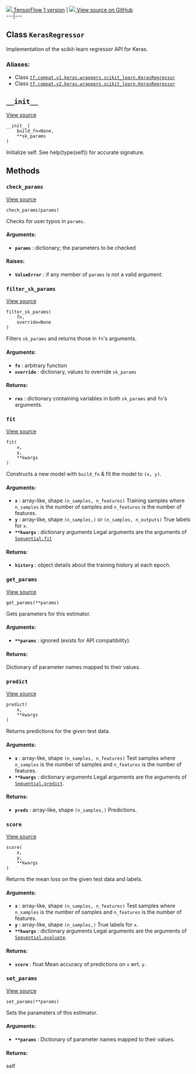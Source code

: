 [ ![](https://tensorflow.google.cn/images/tf_logo_32px.png) TensorFlow 1
version](/versions/r1.15/api_docs/python/tf/keras/wrappers/scikit_learn/KerasRegressor)
|  [ ![](https://tensorflow.google.cn/images/GitHub-Mark-32px.png) View source
on GitHub
](https://github.com/tensorflow/tensorflow/blob/r2.0/tensorflow/python/keras/wrappers/scikit_learn.py#L314-L355)  
---|---  
  
## Class `KerasRegressor`

Implementation of the scikit-learn regressor API for Keras.

### Aliases:

  * Class [`tf.compat.v1.keras.wrappers.scikit_learn.KerasRegressor`](/api_docs/python/tf/keras/wrappers/scikit_learn/KerasRegressor)
  * Class [`tf.compat.v2.keras.wrappers.scikit_learn.KerasRegressor`](/api_docs/python/tf/keras/wrappers/scikit_learn/KerasRegressor)

## `__init__`

[View
source](https://github.com/tensorflow/tensorflow/blob/r2.0/tensorflow/python/keras/wrappers/scikit_learn.py#L74-L77)

    
    
    __init__(
        build_fn=None,
        **sk_params
    )
    

Initialize self. See help(type(self)) for accurate signature.

## Methods

### `check_params`

[View
source](https://github.com/tensorflow/tensorflow/blob/r2.0/tensorflow/python/keras/wrappers/scikit_learn.py#L79-L106)

    
    
    check_params(params)
    

Checks for user typos in `params`.

#### Arguments:

  * **`params`** : dictionary; the parameters to be checked

#### Raises:

  * **`ValueError`** : if any member of `params` is not a valid argument.

### `filter_sk_params`

[View
source](https://github.com/tensorflow/tensorflow/blob/r2.0/tensorflow/python/keras/wrappers/scikit_learn.py#L170-L187)

    
    
    filter_sk_params(
        fn,
        override=None
    )
    

Filters `sk_params` and returns those in `fn`'s arguments.

#### Arguments:

  * **`fn`** : arbitrary function
  * **`override`** : dictionary, values to override `sk_params`

#### Returns:

  * **`res`** : dictionary containing variables in both `sk_params` and `fn`'s arguments.

### `fit`

[View
source](https://github.com/tensorflow/tensorflow/blob/r2.0/tensorflow/python/keras/wrappers/scikit_learn.py#L134-L168)

    
    
    fit(
        x,
        y,
        **kwargs
    )
    

Constructs a new model with `build_fn` & fit the model to `(x, y)`.

#### Arguments:

  * **`x`** : array-like, shape `(n_samples, n_features)` Training samples where `n_samples` is the number of samples and `n_features` is the number of features.
  * **`y`** : array-like, shape `(n_samples,)` or `(n_samples, n_outputs)` True labels for `x`.
  * **`**kwargs`** : dictionary arguments Legal arguments are the arguments of [`Sequential.fit`](https://tensorflow.google.cn/api_docs/python/tf/keras/Model#fit)

#### Returns:

  * **`history`** : object details about the training history at each epoch.

### `get_params`

[View
source](https://github.com/tensorflow/tensorflow/blob/r2.0/tensorflow/python/keras/wrappers/scikit_learn.py#L108-L119)

    
    
    get_params(**params)
    

Gets parameters for this estimator.

#### Arguments:

  * **`**params`** : ignored (exists for API compatibility).

#### Returns:

Dictionary of parameter names mapped to their values.

### `predict`

[View
source](https://github.com/tensorflow/tensorflow/blob/r2.0/tensorflow/python/keras/wrappers/scikit_learn.py#L318-L333)

    
    
    predict(
        x,
        **kwargs
    )
    

Returns predictions for the given test data.

#### Arguments:

  * **`x`** : array-like, shape `(n_samples, n_features)` Test samples where `n_samples` is the number of samples and `n_features` is the number of features.
  * **`**kwargs`** : dictionary arguments Legal arguments are the arguments of [`Sequential.predict`](https://tensorflow.google.cn/api_docs/python/tf/keras/Model#predict).

#### Returns:

  * **`preds`** : array-like, shape `(n_samples,)` Predictions.

### `score`

[View
source](https://github.com/tensorflow/tensorflow/blob/r2.0/tensorflow/python/keras/wrappers/scikit_learn.py#L335-L355)

    
    
    score(
        x,
        y,
        **kwargs
    )
    

Returns the mean loss on the given test data and labels.

#### Arguments:

  * **`x`** : array-like, shape `(n_samples, n_features)` Test samples where `n_samples` is the number of samples and `n_features` is the number of features.
  * **`y`** : array-like, shape `(n_samples,)` True labels for `x`.
  * **`**kwargs`** : dictionary arguments Legal arguments are the arguments of [`Sequential.evaluate`](https://tensorflow.google.cn/api_docs/python/tf/keras/Model#evaluate).

#### Returns:

  * **`score`** : float Mean accuracy of predictions on `x` wrt. `y`.

### `set_params`

[View
source](https://github.com/tensorflow/tensorflow/blob/r2.0/tensorflow/python/keras/wrappers/scikit_learn.py#L121-L132)

    
    
    set_params(**params)
    

Sets the parameters of this estimator.

#### Arguments:

  * **`**params`** : Dictionary of parameter names mapped to their values.

#### Returns:

self

